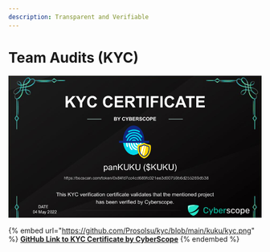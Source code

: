 ```yaml
---
description: Transparent and Verifiable
---
```


# Team Audits (KYC)

![KYC Certificate by CyberScope](<../../../.gitbook/assets/image (10).png>)

{% embed url="https://github.com/Prosolsu/kyc/blob/main/kuku/kyc.png" %}
[**GitHub Link to KYC Certificate by CyberScope**](https://github.com/Prosolsu/kyc/blob/main/kuku/kyc.png)
{% endembed %}
